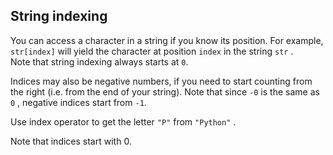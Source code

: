 ## String indexing

You can access a character in a string if you know its position. For example, 
`str[index]` will yield the character at position `index` in the string `str` .  
Note that string indexing always starts at `0`.  

Indices may also be negative numbers, if you need to start counting from the right 
(i.e. from the end of your string). 
Note that since `-0` is the same as `0` , negative indices start from `-1`.  
  
Use index operator to get the letter `"P"` from `"Python"` .  

<div class="hint">Note that indices start with 0.</div>
